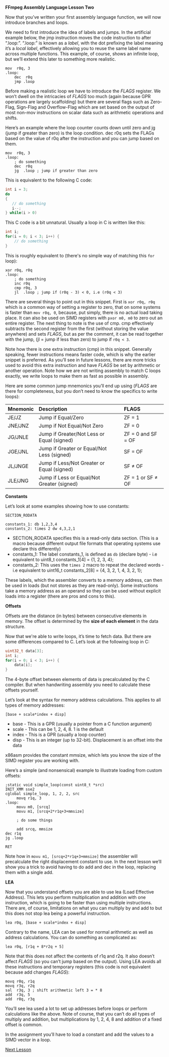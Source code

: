 **FFmpeg Assembly Language Lesson Two**

Now that you’ve written your first assembly language function, we will now introduce
branches and loops.

We need to first introduce the idea of labels and jumps. In the artificial example below,
the jmp instruction moves the code instruction to after “.loop:”. “.loop:” is known as a
*label*, with the dot prefixing the label meaning it’s a *local label*, effectively
allowing you to reuse the same label name across multiple functions. This example, of
course, shows an infinite loop, but we’ll extend this later to something more realistic.

```assembly
mov  r0q, 3
.loop:
    dec  r0q
    jmp .loop
```

Before making a realistic loop we have to introduce the *FLAGS* register. We won’t dwell on
the intricacies of *FLAGS* too much (again because GPR operations are largely scaffolding)
but there are several flags such as Zero-Flag, Sign-Flag and Overflow-Flag which are set
based on the output of most non-mov instructions on scalar data such as arithmetic
operations and shifts.

Here’s an example where the loop counter counts down until zero and jg (jump if greater
than zero) is the loop condition. dec r0q sets the FLAGs based on the value of r0q after
the instruction and you can jump based on them.

```assembly
mov  r0q, 3
.loop:
    ; do something
    dec  r0q
    jg  .loop ; jump if greater than zero
```

This is equivalent to the following C code:

```c
int i = 3;
do
{
   // do something
   i--;
} while(i > 0)
```

This C code is a bit unnatural.  Usually a loop in C is written like this:

```c
int i;
for(i = 0; i < 3; i++) {
    // do something
}
```

This is roughly equivalent to (there's no simple way of matching this `for` loop):

```assembly
xor r0q, r0q
.loop:
    ; do something
    inc r0q
    cmp r0q, 3
    jl  .loop ; jump if (r0q - 3) < 0, i.e (r0q < 3)
```

There are several things to point out in this snippet. First is `xor r0q, r0q` which is
a common way of setting a register to zero, that on some systems is faster than `mov r0q,
0`, because, put simply, there is no actual load taking place. It can also be used on
SIMD registers with `pxor m0, m0` to zero out an entire register. The next thing to
note is the use of cmp. cmp effectively subtracts the second register from the first
(without storing the value anywhere) and sets *FLAGS*, but as per the comment, it can be
read together with the jump, (jl = jump if less than zero) to jump if `r0q < 3`.

Note how there is one extra instruction (cmp) in this snippet. Generally speaking, fewer
instructions means faster code, which is why the earlier snippet is preferred. As you’ll
see in future lessons, there are more tricks used to avoid this extra instruction and have
*FLAGS* be set by arithmetic or another operation. Note how we are not writing assembly to
match C loops exactly, we write loops to make them as fast as possible in assembly.

Here are some common jump mnemonics you’ll end up using (*FLAGS* are there for
completeness, but you don’t need to know the specifics to write loops):

| Mnemonic | Description  | FLAGS |
| :-- | :-- | :-- |
| JE/JZ | Jump if Equal/Zero | ZF = 1 |
| JNE/JNZ | Jump if Not Equal/Not Zero | ZF = 0 |
| JG/JNLE | Jump if Greater/Not Less or Equal (signed) | ZF = 0 and SF = OF |
| JGE/JNL | Jump if Greater or Equal/Not Less (signed) | SF = OF |
| JL/JNGE | Jump if Less/Not Greater or Equal (signed) | SF ≠ OF |
| JLE/JNG | Jump if Less or Equal/Not Greater (signed) | ZF = 1 or SF ≠ OF |

**Constants**

Let’s look at some examples showing how to use constants:

```assembly
SECTION_RODATA

constants_1: db 1,2,3,4
constants_2: times 2 dw 4,3,2,1
```

* SECTION_RODATA specifies this is a read-only data section. (This is a macro because
different output file formats that operating systems use declare this differently)
* constants_1: The label constants_1, is defined as `db` (declare byte) - i.e
equivalent to uint8_t constants_1[4] = {1, 2, 3, 4};
* constants_2: This uses the `times 2` macro to repeat the declared words - i.e
equivalent to uint16_t constants_2[8] = {4, 3, 2, 1, 4, 3, 2, 1};

These labels, which the assembler converts to a memory address, can then be used in loads
(but not stores as they are read-only). Some instructions take a memory address as an
operand so they can be used without explicit loads into a register (there are pros and cons
to this).

**Offsets**

Offsets are the distance (in bytes) between consecutive elements in memory. The offset is
determined by the **size of each element** in the data structure.

Now that we're able to write loops, it’s time to fetch data. But there are some differences
compared to C. Let’s look at the following loop in C:

```c
uint32_t data[3];
int i;
for(i = 0; i < 3; i++) {
    data[i];
}
```

The 4-byte offset between elements of data is precalculated by the C compiler. But when
handwriting assembly you need to calculate these offsets yourself.

Let’s look at the syntax for memory address calculations. This applies to all types of
memory addresses:

```assembly
[base + scale*index + disp]
```

* base - This is a GPR (usually a pointer from a C function argument)
* scale - This can be 1, 2, 4, 8. 1 is the default
* index - This is a GPR (usually a loop counter)
* disp - This is an integer (up to 32-bit). Displacement is an offset into the data

x86asm provides the constant mmsize, which lets you know the size of the SIMD register you
are working with.

Here’s a simple (and nonsensical) example to illustrate loading from custom offsets:

```assembly
;static void simple_loop(const uint8_t *src)
INIT_XMM sse2
cglobal simple_loop, 1, 2, 2, src
     movq r1q, 3
.loop:
     movu m0, [srcq]
     movu m1, [srcq+2*r1q+3+mmsize]

     ; do some things

     add srcq, mmsize
dec r1q
jg .loop

RET
```

Note how in `movu m1, [srcq+2*r1q+3+mmsize]` the assembler will precalculate the right
displacement constant to use. In the next lesson we’ll show you a trick to avoid having to
do add and dec in the loop, replacing them with a single add.

**LEA**

Now that you understand offsets you are able to use lea (Load Effective Address). This lets
you perform multiplication and addition with one instruction, which is going to be faster
than using multiple instructions. There are, of course, limitations on what you can
multiply by and add to but this does not stop lea being a powerful instruction.

```assembly
lea r0q, [base + scale*index + disp]
```

Contrary to the name, LEA can be used for normal arithmetic as well as address
calculations. You can do something as complicated as:

```assembly
lea r0q, [r1q + 8*r2q + 5]
```

Note that this does not affect the contents of r1q and r2q. It also doesn’t affect *FLAGS*
(so you can’t jump based on the output). Using LEA avoids all these instructions and
temporary registers (this code is not equivalent because add changes *FLAGS*):

```assembly
movq r0q, r1q
movq r3q, r2q
sal  r3q, 3 ; shift arithmetic left 3 = * 8
add  r3q, 5
add  r0q, r3q
```

You’ll see lea used a lot to set up addresses before loops or perform calculations like the
above. Note of course, that you can’t do all types of multiply and addition, but
multiplications by 1, 2, 4, 8 and addition of a fixed offset is common.

In the assignment you’ll have to load a constant and add the values to a SIMD vector in a
loop.

[Next Lesson](../lesson_03/index.md)

